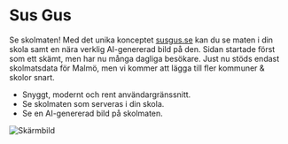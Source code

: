 # Sus Gus
Se skolmaten! Med det unika konceptet [susgus.se](https://susgus.se) kan du se maten i din skola samt en nära verklig AI-genererad bild på den. Sidan startade först som ett skämt, men har nu många dagliga besökare. Just nu stöds endast skolmatsdata för Malmö, men vi kommer att lägga till fler kommuner & skolor snart.
 
 - Snyggt, modernt och rent användargränssnitt.
 - Se skolmaten som serveras i din skola.
 - Se en AI-genererad bild på skolmaten.
 
![Skärmbild](https://github.com/ItzExotical/susgus.se/blob/9801a465785e64ef20c6e6e14ddecca7a2d38650/assets/img/screenshot.png)
